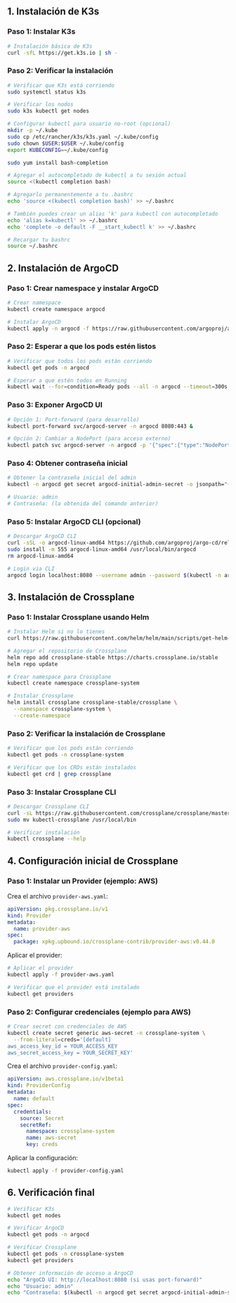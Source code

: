 ## 1. Instalación de K3s

### Paso 1: Instalar K3s

```bash
# Instalación básica de K3s
curl -sfL https://get.k3s.io | sh -

```

### Paso 2: Verificar la instalación

```bash
# Verificar que K3s está corriendo
sudo systemctl status k3s

# Verificar los nodos
sudo k3s kubectl get nodes

# Configurar kubectl para usuario no-root (opcional)
mkdir -p ~/.kube
sudo cp /etc/rancher/k3s/k3s.yaml ~/.kube/config
sudo chown $USER:$USER ~/.kube/config
export KUBECONFIG=~/.kube/config

sudo yum install bash-completion

# Agregar el autocompletado de kubectl a tu sesión actual
source <(kubectl completion bash)

# Agregarlo permanentemente a tu .bashrc
echo 'source <(kubectl completion bash)' >> ~/.bashrc

# También puedes crear un alias 'k' para kubectl con autocompletado
echo 'alias k=kubectl' >> ~/.bashrc
echo 'complete -o default -F __start_kubectl k' >> ~/.bashrc

# Recargar tu bashrc
source ~/.bashrc

```

## 2. Instalación de ArgoCD

### Paso 1: Crear namespace y instalar ArgoCD

```bash
# Crear namespace
kubectl create namespace argocd

# Instalar ArgoCD
kubectl apply -n argocd -f https://raw.githubusercontent.com/argoproj/argo-cd/stable/manifests/install.yaml
```

### Paso 2: Esperar a que los pods estén listos

```bash
# Verificar que todos los pods están corriendo
kubectl get pods -n argocd

# Esperar a que estén todos en Running
kubectl wait --for=condition=Ready pods --all -n argocd --timeout=300s
```

### Paso 3: Exponer ArgoCD UI

```bash
# Opción 1: Port-forward (para desarrollo)
kubectl port-forward svc/argocd-server -n argocd 8080:443 &

# Opción 2: Cambiar a NodePort (para acceso externo)
kubectl patch svc argocd-server -n argocd -p '{"spec":{"type":"NodePort"}}'
```

### Paso 4: Obtener contraseña inicial

```bash
# Obtener la contraseña inicial del admin
kubectl -n argocd get secret argocd-initial-admin-secret -o jsonpath="{.data.password}" | base64 -d && echo

# Usuario: admin
# Contraseña: (la obtenida del comando anterior)
```

### Paso 5: Instalar ArgoCD CLI (opcional)

```bash
# Descargar ArgoCD CLI
curl -sSL -o argocd-linux-amd64 https://github.com/argoproj/argo-cd/releases/latest/download/argocd-linux-amd64
sudo install -m 555 argocd-linux-amd64 /usr/local/bin/argocd
rm argocd-linux-amd64

# Login via CLI
argocd login localhost:8080 --username admin --password $(kubectl -n argocd get secret argocd-initial-admin-secret -o jsonpath="{.data.password}" | base64 -d)
```

## 3. Instalación de Crossplane

### Paso 1: Instalar Crossplane usando Helm

```bash
# Instalar Helm si no lo tienes
curl https://raw.githubusercontent.com/helm/helm/main/scripts/get-helm-3 | bash

# Agregar el repositorio de Crossplane
helm repo add crossplane-stable https://charts.crossplane.io/stable
helm repo update

# Crear namespace para Crossplane
kubectl create namespace crossplane-system

# Instalar Crossplane
helm install crossplane crossplane-stable/crossplane \
  --namespace crossplane-system \
  --create-namespace
```

### Paso 2: Verificar la instalación de Crossplane

```bash
# Verificar que los pods están corriendo
kubectl get pods -n crossplane-system

# Verificar que los CRDs están instalados
kubectl get crd | grep crossplane
```

### Paso 3: Instalar Crossplane CLI

```bash
# Descargar Crossplane CLI
curl -sL https://raw.githubusercontent.com/crossplane/crossplane/master/install.sh | sh
sudo mv kubectl-crossplane /usr/local/bin

# Verificar instalación
kubectl crossplane --help
```

## 4. Configuración inicial de Crossplane

### Paso 1: Instalar un Provider (ejemplo: AWS)

Crea el archivo `provider-aws.yaml`:

```yaml
apiVersion: pkg.crossplane.io/v1
kind: Provider
metadata:
  name: provider-aws
spec:
  package: xpkg.upbound.io/crossplane-contrib/provider-aws:v0.44.0
```

Aplicar el provider:

```bash
# Aplicar el provider
kubectl apply -f provider-aws.yaml

# Verificar que el provider está instalado
kubectl get providers
```

### Paso 2: Configurar credenciales (ejemplo para AWS)

```bash
# Crear secret con credenciales de AWS
kubectl create secret generic aws-secret -n crossplane-system \
  --from-literal=creds='[default]
aws_access_key_id = YOUR_ACCESS_KEY
aws_secret_access_key = YOUR_SECRET_KEY'
```

Crea el archivo `provider-config.yaml`:

```yaml
apiVersion: aws.crossplane.io/v1beta1
kind: ProviderConfig
metadata:
  name: default
spec:
  credentials:
    source: Secret
    secretRef:
      namespace: crossplane-system
      name: aws-secret
      key: creds
```

Aplicar la configuración:

```bash
kubectl apply -f provider-config.yaml
```


## 6. Verificación final

```bash
# Verificar K3s
kubectl get nodes

# Verificar ArgoCD
kubectl get pods -n argocd

# Verificar Crossplane
kubectl get pods -n crossplane-system
kubectl get providers

# Obtener información de acceso a ArgoCD
echo "ArgoCD UI: http://localhost:8080 (si usas port-forward)"
echo "Usuario: admin"
echo "Contraseña: $(kubectl -n argocd get secret argocd-initial-admin-secret -o jsonpath='{.data.password}' | base64 -
